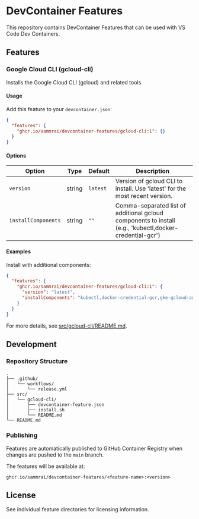 # DevContainer Features

This repository contains DevContainer Features that can be used with VS Code Dev Containers.

## Features

### Google Cloud CLI (gcloud-cli)

Installs the Google Cloud CLI (gcloud) and related tools.

#### Usage

Add this feature to your `devcontainer.json`:

```json
{
  "features": {
    "ghcr.io/sammrai/devcontainer-features/gcloud-cli:1": {}
  }
}
```

#### Options

| Option | Type | Default | Description |
|--------|------|---------|-------------|
| `version` | string | `latest` | Version of gcloud CLI to install. Use 'latest' for the most recent version. |
| `installComponents` | string | `""` | Comma-separated list of additional gcloud components to install (e.g., 'kubectl,docker-credential-gcr') |

#### Examples

Install with additional components:

```json
{
  "features": {
    "ghcr.io/sammrai/devcontainer-features/gcloud-cli:1": {
      "version": "latest",
      "installComponents": "kubectl,docker-credential-gcr,gke-gcloud-auth-plugin"
    }
  }
}
```

For more details, see [src/gcloud-cli/README.md](./src/gcloud-cli/README.md).

## Development

### Repository Structure

```
.
├── .github/
│   └── workflows/
│       └── release.yml
├── src/
│   └── gcloud-cli/
│       ├── devcontainer-feature.json
│       ├── install.sh
│       └── README.md
└── README.md
```

### Publishing

Features are automatically published to GitHub Container Registry when changes are pushed to the `main` branch.

The features will be available at:
```
ghcr.io/sammrai/devcontainer-features/<feature-name>:<version>
```

## License

See individual feature directories for licensing information.
